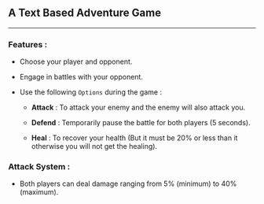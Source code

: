 ## **A Text Based Adventure Game**

---

### Features :

- Choose your player and opponent.

- Engage in battles with your opponent.

- Use the following `Options` during the game :

  - **Attack** : To attack your enemy and the enemy will also attack you.

  - **Defend** : Temporarily pause the battle for both players (5 seconds).

  - **Heal** : To recover your health (But it must be 20% or less than it otherwise you will not get the healing).

### Attack System :

- Both players can deal damage ranging from 5% (minimum) to 40% (maximum).
